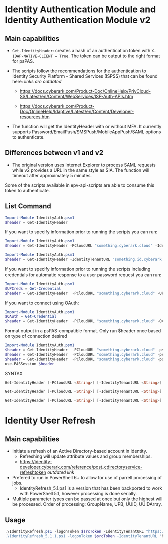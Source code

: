 # Identity Authentication Module and Identity Authentication Module v2

## Main capabilities

- `Get-IdentityHeader`: creates a hash of an authentication token with `X-IDAP-NATIVE-CLIENT = True`. The token can be output to the right format for psPAS.

- The scripts follow the recommendations for the authentication to Identity Security Platform - Shared Services (ISPSS) that can be found here: *links are outdated*

  - <https://docs.cyberark.com/Product-Doc/OnlineHelp/PrivCloud-SS/Latest/en/Content/WebServices/ISP-Auth-APIs.htm>

  - <https://docs.cyberark.com/Product-Doc/OnlineHelp/Idaptive/Latest/en/Content/Developer-resources.htm>

- The function will get the IdentityHeader with or without MFA. It currently supports Password/EmailPush/SMSPush/MobileAppPush/SAML options to authenticate.

## Differences between v1 and v2

- The original version uses Internet Explorer to process SAML requests while v2 provides a URL in the same style as SIA. The function will timeout after approximately 5 minutes.

Some of the scripts available in epv-api-scripts are able to consume this token to authenticate.

## List Command

```powershell
Import-Module IdentityAuth.psm1
$header = Get-IdentityHeader
```

If you want to specify information prior to running the scripts you can run:

```powershell
Import-Module IdentityAuth.psm1
$header = Get-IdentityHeader -PCloudURL "something.cyberark.cloud" -IdentityUserName "UserToAuthenticate@cyberark.cloud.ID"
```

```powershell
Import-Module IdentityAuth.psm1
$header = Get-IdentityHeader -IdentityTenantURL "something.id.cyberark.cloud" -IdentityUserName "UserToAuthenticate@cyberark.cloud.ID"
```

If you want to specify information prior to running the scripts including credentials for automatic response to a user password request you can run:

```powershell
Import-Module IdentityAuth.psm1
$UPCreds = Get-Credential
$header = Get-IdentityHeader  -PCloudURL "something.cyberark.cloud" -UPCreds $UPCreds
```

If you want to connect using OAuth:

```powershell
Import-Module IdentityAuth.psm1
$OAuth = Get-Credential
$header = Get-IdentityHeader  -PCloudURL "something.cyberark.cloud" -OAuthCreds $OAuth
```

Format output in a psPAS-compatible format. Only run $header once based on type of connection desired
```powershell
Import-Module IdentityAuth.psm1
$header = Get-IdentityHeader  -PCloudURL "something.cyberark.cloud" -psPASFormat -PCloudSubdomain "subdomain" -IdentityUserName "UserToAuthenticate@cyberark.cloud.ID"
$header = Get-IdentityHeader  -PCloudURL "something.cyberark.cloud" -psPASFormat -PCloudSubdomain "subdomain" -UPCreds $UPCreds -PCloudSubdomain "subdomain"
$header = Get-IdentityHeader  -PCloudURL "something.cyberark.cloud" -psPASFormat -PCloudSubdomain "subdomain" -OAuthCreds $OAuth
use-PASSession $header
```

SYNTAX
````powershell
Get-IdentityHeader [-PCloudURL <String>] [-IdentityTenantURL <String>] -IdentityUserName <String> [-psPASFormat] [-PCloudSubdomain <String>] [<CommonParameters>]

Get-IdentityHeader [-PCloudURL <String>] [-IdentityTenantURL <String>] -UPCreds <PSCredential> [-psPASFormat] [-PCloudSubdomain <String>] [<CommonParameters>]

Get-IdentityHeader [-PCloudURL <String>] [-IdentityTenantURL <String>] -OAuthCreds <PSCredential> [-psPASFormat] [-PCloudSubdomain <String>] [<CommonParameters>]
````

# Identity User Refresh
## Main capabilities

- Initiate a refresh of an Active Directory-based account in Identity.
  - Refreshing will update attribute values and group memberships.
  - https://identity-developer.cyberark.com/reference/post_cdirectoryservice-refreshtoken *outdated link*
- Prefered to run in PowerShell 6+ to allow for use of parrell processing of jobs.
  - IdentityRefresh_5.1.ps1 is a version that has been backported to work with PowerShell 5.1, however processing is done serially.
- Multiple parameter types can be passed at once but only the highest will be processed. Order of processing: GroupName, UPB, UUID, UUIDArray.

## Usage
```powershell
.\IdentityRefresh.ps1 -logonToken $srcToken -IdentityTenantURL "https://something.id.cyberark.cloud" [-GroupName "CyberArk - Vault Users"] [-UPN "User@lab.local] [-UUID "23b7f98c-60b4-4c01-a33f-4caa99472343"] [-UUIDArray @("23b7f98c-60b4-4c01-a33f-e4caa9947703","21b74328c-60b4-4c01-a33f-4caa99472343")]
.\IdentityRefresh_5.1.1.ps1 -logonToken $srcToken -IdentityTenantURL "https://something.id.cyberark.cloud" [-GroupName "CyberArk - Vault Users"] [-UPN "User@lab.local] [-UUID "23b7f98c-60b4-4c01-a33f-4caa99472343"] [-UUIDArray @("23b7f98c-60b4-4c01-a33f-e4caa9947703","21b74328c-60b4-4c01-a33f-4caa99472343")]
```
